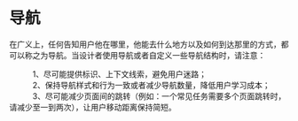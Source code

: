 导航
=============
在广义上，任何告知用户他在哪里，他能去什么地方以及如何到达那里的方式，都可以称之为导航。当设计者使用导航或者自定义一些导航结构时，请注意：

　　　1、尽可能提供标识、上下文线索，避免用户迷路；</br>
　　　2、保持导航样式和行为一致或者减少导航数量，降低用户学习成本；</br>
　　　3、尽可能减少页面间的跳转（例如：一个常见任务需要多个页面跳转时，请减少至一到两次），让用户移动距离保持简短。</br>

